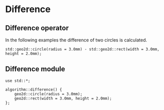 # Difference

## Difference operator

In the following examples the difference of two circles is calculated.

```µCAD,difference.operator
std::geo2d::circle(radius = 3.0mm) - std::geo2d::rect(width = 3.0mm, height = 2.0mm);
```

## Difference module

```µCAD,difference.module
use std::*;

algorithm::difference() {
    geo2d::circle(radius = 3.0mm);
    geo2d::rect(width = 3.0mm, height = 2.0mm);
};
```
